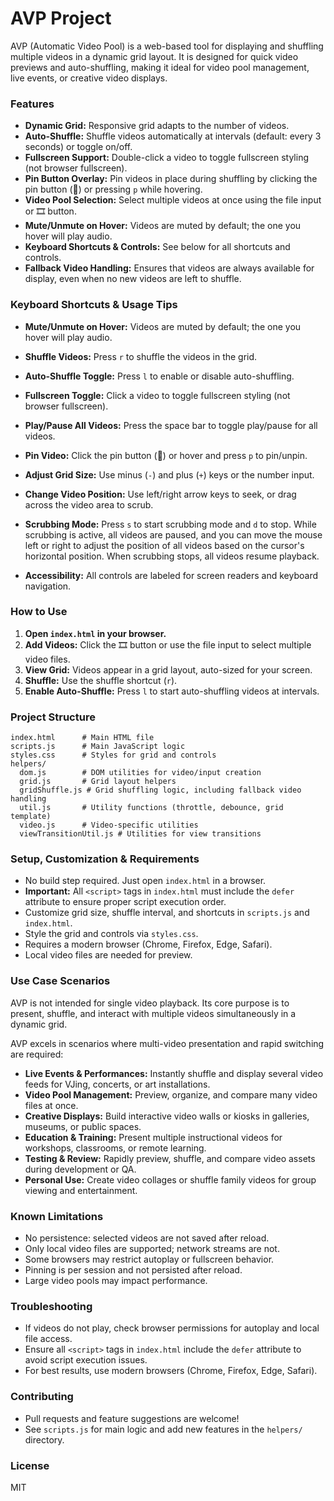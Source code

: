 # AVP Project

AVP (Automatic Video Pool) is a web-based tool for displaying and shuffling multiple videos in a dynamic grid layout. It is designed for quick video previews and auto-shuffling, making it ideal for video pool management, live events, or creative video displays.

### Features

- **Dynamic Grid:** Responsive grid adapts to the number of videos.
- **Auto-Shuffle:** Shuffle videos automatically at intervals (default: every 3 seconds) or toggle on/off.
- **Fullscreen Support:** Double-click a video to toggle fullscreen styling (not browser fullscreen).
- **Pin Button Overlay:** Pin videos in place during shuffling by clicking the pin button (📌) or pressing `p` while hovering.
- **Video Pool Selection:** Select multiple videos at once using the file input or 🎞️ button.
- **Mute/Unmute on Hover:** Videos are muted by default; the one you hover will play audio.
- **Keyboard Shortcuts & Controls:** See below for all shortcuts and controls.
- **Fallback Video Handling:** Ensures that videos are always available for display, even when no new videos are left to shuffle.

### Keyboard Shortcuts & Usage Tips

- **Mute/Unmute on Hover:** Videos are muted by default; the one you hover will play audio.

- **Shuffle Videos:** Press `r` to shuffle the videos in the grid.
- **Auto-Shuffle Toggle:** Press `l` to enable or disable auto-shuffling.
- **Fullscreen Toggle:** Click a video to toggle fullscreen styling (not browser fullscreen).
- **Play/Pause All Videos:** Press the space bar to toggle play/pause for all videos.
- **Pin Video:** Click the pin button (📌) or hover and press `p` to pin/unpin.
- **Adjust Grid Size:** Use minus (`-`) and plus (`+`) keys or the number input.
- **Change Video Position:** Use left/right arrow keys to seek, or drag across the video area to scrub.
- **Scrubbing Mode:** Press `s` to start scrubbing mode and `d` to stop. While scrubbing is active, all videos are paused, and you can move the mouse left or right to adjust the position of all videos based on the cursor's horizontal position. When scrubbing stops, all videos resume playback.
- **Accessibility:** All controls are labeled for screen readers and keyboard navigation.

### How to Use

1. **Open `index.html` in your browser.**
2. **Add Videos:** Click the 🎞️ button or use the file input to select multiple video files.
3. **View Grid:** Videos appear in a grid layout, auto-sized for your screen.
4. **Shuffle:** Use the shuffle shortcut (`r`).
5. **Enable Auto-Shuffle:** Press `l` to start auto-shuffling videos at intervals.

### Project Structure

```
index.html      # Main HTML file
scripts.js      # Main JavaScript logic
styles.css      # Styles for grid and controls
helpers/
  dom.js        # DOM utilities for video/input creation
  grid.js       # Grid layout helpers
  gridShuffle.js # Grid shuffling logic, including fallback video handling
  util.js       # Utility functions (throttle, debounce, grid template)
  video.js      # Video-specific utilities
  viewTransitionUtil.js # Utilities for view transitions
```

### Setup, Customization & Requirements

- No build step required. Just open `index.html` in a browser.
- **Important:** All `<script>` tags in `index.html` must include the `defer` attribute to ensure proper script execution order.
- Customize grid size, shuffle interval, and shortcuts in `scripts.js` and `index.html`.
- Style the grid and controls via `styles.css`.
- Requires a modern browser (Chrome, Firefox, Edge, Safari).
- Local video files are needed for preview.

### Use Case Scenarios

AVP is not intended for single video playback. Its core purpose is to present, shuffle, and interact with multiple videos simultaneously in a dynamic grid.

AVP excels in scenarios where multi-video presentation and rapid switching are required:

- **Live Events & Performances:** Instantly shuffle and display several video feeds for VJing, concerts, or art installations.
- **Video Pool Management:** Preview, organize, and compare many video files at once.
- **Creative Displays:** Build interactive video walls or kiosks in galleries, museums, or public spaces.
- **Education & Training:** Present multiple instructional videos for workshops, classrooms, or remote learning.
- **Testing & Review:** Rapidly preview, shuffle, and compare video assets during development or QA.
- **Personal Use:** Create video collages or shuffle family videos for group viewing and entertainment.

### Known Limitations

- No persistence: selected videos are not saved after reload.
- Only local video files are supported; network streams are not.
- Some browsers may restrict autoplay or fullscreen behavior.
- Pinning is per session and not persisted after reload.
- Large video pools may impact performance.

### Troubleshooting

- If videos do not play, check browser permissions for autoplay and local file access.
- Ensure all `<script>` tags in `index.html` include the `defer` attribute to avoid script execution issues.
- For best results, use modern browsers (Chrome, Firefox, Edge, Safari).

### Contributing

- Pull requests and feature suggestions are welcome!
- See `scripts.js` for main logic and add new features in the `helpers/` directory.

### License

MIT
